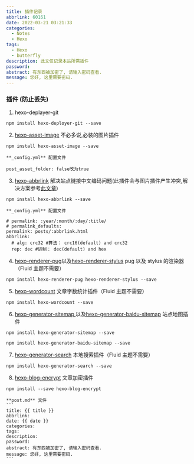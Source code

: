 ```yaml
---
title: 插件记录
abbrlink: 60161
date: 2022-03-21 03:21:33
categories:
  - Notes
  - Hexo
tags:
  - Hexo
  - butterfly
description: 此文仅记录本站所需插件
password:
abstract: 有东西被加密了, 请输入密码查看.
message: 您好, 这里需要密码.
---
```


### 插件 (防止丢失)

1. hexo-deplayer-git

```
npm install hexo-deployer-git --save
```

2. [hexo-asset-image](https://github.com/xcodebuild/hexo-asset-image)
   不必多说,必装的图片插件

```
npm install hexo-asset-image --save
```

    **_config.yml** 配置文件

```
post_asset_folder: false改为true
```

3. [hexo-abbrlink](https://github.com/rozbo/hexo-abbrlink)
   解决站点链接中文编码问题(此插件会与图片插件产生冲突,解决方案参考[此文章](https://imgod.me/posts/55.html))

```
npm install hexo-abbrlink --save
```

    **_config.yml** 配置文件

```
# permalink: :year/:month/:day/:title/
# permalink_defaults:
permalink: posts/:abbrlink.html
abbrlink:
  # alg: crc32 #算法： crc16(default) and crc32
  rep: dec #进制： dec(default) and hex
```

4. [hexo-renderer-pug](https://github.com/hexojs/hexo-renderer-pug)以及[hexo-renderer-stylus](https://github.com/hexojs/hexo-renderer-stylus)
   pug 以及 stylus 的渲染器（Fluid 主题不需要）

```
npm install hexo-renderer-pug hexo-renderer-stylus --save
```

5. [hexo-wordcount](https://github.com/willin/hexo-wordcount)
   文章字数统计插件（Fluid 主题不需要）

```
npm install hexo-wordcount --save
```

6. [hexo-generator-sitemap
   ](https://github.com/hexojs/hexo-generator-sitemap)以及[hexo-generator-baidu-sitemap](https://github.com/coneycode/hexo-generator-baidu-sitemap)
   站点地图插件

```
npm install hexo-generator-sitemap --save
```

```
npm install hexo-generator-baidu-sitemap --save
```

7. [hexo-generator-search](https://github.com/wzpan/hexo-generator-search)
   本地搜索插件（Fluid 主题不需要）

```
npm install hexo-generator-search --save
```

8. [hexo-blog-encrypt](https://github.com/D0n9X1n/hexo-blog-encrypt)
   文章加密插件

```
npm install --save hexo-blog-encrypt
```

    **post.md** 文件
    ```
    title: {{ title }}
    abbrlink:
    date: {{ date }}
    categories:
    tags:
    description:
    password:
    abstract: 有东西被加密了, 请输入密码查看.
    message: 您好, 这里需要密码.
    ```
